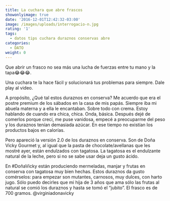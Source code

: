 ```yaml
---
title: La cuchara que abre frascos
showonlyimage: true
date: '2016-12-01T12:42:32-03:00'
image: /images/uploads/interrogacio-n.jpg
rating: '1'
tags:
  - datos tips cuchara duraznos conservas abre
categories:
  - DATO
weight: 0
---
```

Que abrir un frasco no sea más una lucha de fuerzas entre tu mano y la tapa😂😂😂.

<!--more-->

Una cuchara te la hace fácil y solucionará tus problemas para siempre. Dale play al video. 

A propósito, ¿Qué tal estos duraznos en conserva? Me acuerdo que era el postre premium de los sábados en la casa de mis papás. Siempre iba mi abuela materna y a ella le encantaban. Sobre todo con crema. Estoy hablando de cuando era chica, chica. Onda, básica. Después dejé de comerlos porque crecí, me puse vanidosa, empecé a preocuparme del peso y los duraznos tenían demasiada azúcar. En ese tiempo no existían los productos bajos en calorías.

Pero apareció la versión 2.0 de los duraznos en conserva. Son de Doña Vicky Gourmet y, al igual que la pasta de chocolate/avellanas que les mostré ayer, están endulzados con tagatosa. La tagatosa es el endulzante natural de la leche, pero si no se sabe usar deja un gusto ácido.

En #DoñaVicky están produciendo mermeladas, manjar y frutas en conserva con tagatosa muy bien hechas. Estos duraznos da gusto comérselos: para empezar son mutantes, carnosos, muy dulces, con harto jugo. Sólo puedo decirles que mi hija de 3 años que ama sólo las frutas al natural se comió los duraznos y hasta se tomó el “jubito”. El frasco es de 700 gramos. @virginiadonavicky
